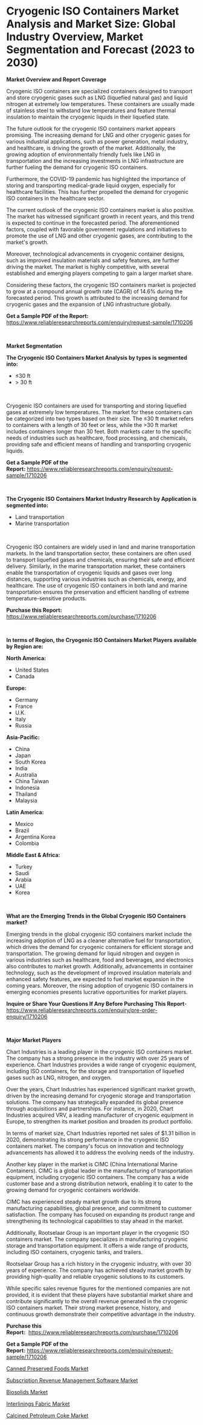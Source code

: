 <p><h1>Cryogenic ISO Containers Market Analysis and Market Size: Global Industry Overview, Market Segmentation and Forecast (2023 to 2030)</h1></p><p><strong>Market Overview and Report Coverage</strong></p>
<p><p>Cryogenic ISO containers are specialized containers designed to transport and store cryogenic gases such as LNG (liquefied natural gas) and liquid nitrogen at extremely low temperatures. These containers are usually made of stainless steel to withstand low temperatures and feature thermal insulation to maintain the cryogenic liquids in their liquefied state.</p><p>The future outlook for the cryogenic ISO containers market appears promising. The increasing demand for LNG and other cryogenic gases for various industrial applications, such as power generation, metal industry, and healthcare, is driving the growth of the market. Additionally, the growing adoption of environmentally friendly fuels like LNG in transportation and the increasing investments in LNG infrastructure are further fueling the demand for cryogenic ISO containers.</p><p>Furthermore, the COVID-19 pandemic has highlighted the importance of storing and transporting medical-grade liquid oxygen, especially for healthcare facilities. This has further propelled the demand for cryogenic ISO containers in the healthcare sector.</p><p>The current outlook of the cryogenic ISO containers market is also positive. The market has witnessed significant growth in recent years, and this trend is expected to continue in the forecasted period. The aforementioned factors, coupled with favorable government regulations and initiatives to promote the use of LNG and other cryogenic gases, are contributing to the market's growth.</p><p>Moreover, technological advancements in cryogenic container designs, such as improved insulation materials and safety features, are further driving the market. The market is highly competitive, with several established and emerging players competing to gain a larger market share.</p><p>Considering these factors, the cryogenic ISO containers market is projected to grow at a compound annual growth rate (CAGR) of 14.6% during the forecasted period. This growth is attributed to the increasing demand for cryogenic gases and the expansion of LNG infrastructure globally.</p></p>
<p><strong>Get a Sample PDF of the Report:</strong> <a href="https://www.reliableresearchreports.com/enquiry/request-sample/1710206">https://www.reliableresearchreports.com/enquiry/request-sample/1710206</a></p>
<p>&nbsp;</p>
<p><strong>Market Segmentation</strong></p>
<p><strong>The Cryogenic ISO Containers Market Analysis by types is segmented into:</strong></p>
<p><ul><li>≤30 ft</li><li>> 30 ft</li></ul></p>
<p>&nbsp;</p>
<p><p>Cryogenic ISO containers are used for transporting and storing liquefied gases at extremely low temperatures. The market for these containers can be categorized into two types based on their size. The ≤30 ft market refers to containers with a length of 30 feet or less, while the >30 ft market includes containers longer than 30 feet. Both markets cater to the specific needs of industries such as healthcare, food processing, and chemicals, providing safe and efficient means of handling and transporting cryogenic liquids.</p></p>
<p><strong>Get a Sample PDF of the Report:</strong>&nbsp;<a href="https://www.reliableresearchreports.com/enquiry/request-sample/1710206">https://www.reliableresearchreports.com/enquiry/request-sample/1710206</a></p>
<p>&nbsp;</p>
<p><strong>The Cryogenic ISO Containers Market Industry Research by Application is segmented into:</strong></p>
<p><ul><li>Land transportation</li><li>Marine transportation</li></ul></p>
<p>&nbsp;</p>
<p><p>Cryogenic ISO containers are widely used in land and marine transportation markets. In the land transportation sector, these containers are often used to transport liquefied gases and chemicals, ensuring their safe and efficient delivery. Similarly, in the marine transportation market, these containers enable the transportation of cryogenic liquids and gases over long distances, supporting various industries such as chemicals, energy, and healthcare. The use of cryogenic ISO containers in both land and marine transportation ensures the preservation and efficient handling of extreme temperature-sensitive products.</p></p>
<p><strong>Purchase this Report:</strong>&nbsp; <a href="https://www.reliableresearchreports.com/purchase/1710206">https://www.reliableresearchreports.com/purchase/1710206</a></p>
<p>&nbsp;</p>
<p><strong>In terms of Region, the Cryogenic ISO Containers Market Players available by Region are:</strong></p>
<p>
    <p> <strong> North America: </strong>
        <ul>
            <li>United States</li>
            <li>Canada</li>
        </ul>
        </p> 
    <p> <strong> Europe: </strong>
        <ul>
            <li>Germany</li>
            <li>France</li>
            <li>U.K.</li>
            <li>Italy</li>
            <li>Russia</li>
        </ul>
        </p> 
    <p> <strong> Asia-Pacific: </strong>
        <ul>
            <li>China</li>
            <li>Japan</li>
            <li>South Korea</li>
            <li>India</li>
            <li>Australia</li>
            <li>China Taiwan</li>
            <li>Indonesia</li>
            <li>Thailand</li>
            <li>Malaysia</li>
        </ul>
        </p> 
    <p> <strong> Latin America: </strong>
        <ul>
            <li>Mexico</li>
            <li>Brazil</li>
            <li>Argentina Korea</li>
            <li>Colombia</li>
        </ul>
        </p> 
    <p> <strong> Middle East & Africa: </strong>
        <ul>
            <li>Turkey</li>
            <li>Saudi</li>
            <li>Arabia</li>
            <li>UAE</li>
            <li>Korea</li>
        </ul>
    </p>
    </p>
<p>&nbsp;</p>
<p><strong>What are the Emerging Trends in the Global Cryogenic ISO Containers market?</strong></p>
<p><p>Emerging trends in the global cryogenic ISO containers market include the increasing adoption of LNG as a cleaner alternative fuel for transportation, which drives the demand for cryogenic containers for efficient storage and transportation. The growing demand for liquid nitrogen and oxygen in various industries such as healthcare, food and beverages, and electronics also contributes to market growth. Additionally, advancements in container technology, such as the development of improved insulation materials and enhanced safety features, are expected to fuel market expansion in the coming years. Moreover, the rising adoption of cryogenic ISO containers in emerging economies presents lucrative opportunities for market players.</p></p>
<p><strong>Inquire or Share Your Questions If Any Before Purchasing This Report</strong>- <a href="https://www.reliableresearchreports.com/enquiry/pre-order-enquiry/1710206">https://www.reliableresearchreports.com/enquiry/pre-order-enquiry/1710206</a></p>
<p>&nbsp;</p>
<p><strong>Major Market Players</strong></p>
<p><p>Chart Industries is a leading player in the cryogenic ISO containers market. The company has a strong presence in the industry with over 25 years of experience. Chart Industries provides a wide range of cryogenic equipment, including ISO containers, for the storage and transportation of liquefied gases such as LNG, nitrogen, and oxygen.</p><p>Over the years, Chart Industries has experienced significant market growth, driven by the increasing demand for cryogenic storage and transportation solutions. The company has strategically expanded its global presence through acquisitions and partnerships. For instance, in 2020, Chart Industries acquired VRV, a leading manufacturer of cryogenic equipment in Europe, to strengthen its market position and broaden its product portfolio.</p><p>In terms of market size, Chart Industries reported net sales of $1.31 billion in 2020, demonstrating its strong performance in the cryogenic ISO containers market. The company's focus on innovation and technology advancements has allowed it to address the evolving needs of the industry.</p><p>Another key player in the market is CIMC (China International Marine Containers). CIMC is a global leader in the manufacturing of transportation equipment, including cryogenic ISO containers. The company has a wide customer base and a strong distribution network, enabling it to cater to the growing demand for cryogenic containers worldwide.</p><p>CIMC has experienced steady market growth due to its strong manufacturing capabilities, global presence, and commitment to customer satisfaction. The company has focused on expanding its product range and strengthening its technological capabilities to stay ahead in the market.</p><p>Additionally, Rootselaar Group is an important player in the cryogenic ISO containers market. The company specializes in manufacturing cryogenic storage and transportation equipment. It offers a wide range of products, including ISO containers, cryogenic tanks, and trailers.</p><p>Rootselaar Group has a rich history in the cryogenic industry, with over 30 years of experience. The company has achieved steady market growth by providing high-quality and reliable cryogenic solutions to its customers.</p><p>While specific sales revenue figures for the mentioned companies are not provided, it is evident that these players have substantial market share and contribute significantly to the overall revenue generated in the cryogenic ISO containers market. Their strong market presence, history, and continuous growth demonstrate their competitive advantage in the industry.</p></p>
<p><strong>Purchase this Report:</strong>&nbsp;&nbsp;<a href="https://www.reliableresearchreports.com/purchase/1710206">https://www.reliableresearchreports.com/purchase/1710206</a></p>
<p></p>
<p><strong>Get a Sample PDF of the Report:</strong>&nbsp;<a href="https://www.reliableresearchreports.com/enquiry/request-sample/1710206">https://www.reliableresearchreports.com/enquiry/request-sample/1710206</a></p>
<p><p><a href="https://medium.com/@alethaebert2013/canned-preserved-foods-market-size-cagr-trends-2024-2030-ffe8722ff4ef">Canned Preserved Foods Market</a></p><p><a href="https://github.com/kartikreportprime/Market-Research-Report-List-1/blob/main/subscription-revenue-management-software-market.md">Subscription Revenue Management Software Market</a></p><p><a href="https://www.linkedin.com/pulse/biosolids-market-size-2023-2030-global-industrial-analysis-8xame/">Biosolids Market</a></p><p><a href="https://github.com/smritireportprime/Market-Research-Report-List-1/blob/main/interlinings-fabric-market.md">Interlinings Fabric Market</a></p><p><a href="https://www.linkedin.com/pulse/decoding-calcined-petroleum-coke-market-deep-dive-latest-jwmre/">Calcined Petroleum Coke Market</a></p></p>